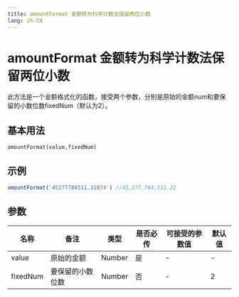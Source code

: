 ```yaml
---
title: amountFormat 金额转为科学计数法保留两位小数
lang: zh-CN
---
```

# amountFormat 金额转为科学计数法保留两位小数

此方法是一个金额格式化的函数，接受两个参数，分别是原始的金额num和要保留的小数位数fixedNum（默认为2）。

## 基本用法
`
amountFormat(value,fixedNum)
`

## 示例
```javascript
amountFormat('45277784511.21874') //45,277,784,511.22

```
## 参数


| 名称  | 备注 |  类型  | 是否必传 |可接受的参数值 | 默认值 |
| ----- | --- | ------ | --------|------------- | ----- |
| value |原始的金额 |Number|是 |- | -|
| fixedNum |要保留的小数位数 |Number|否 |- | 2|
